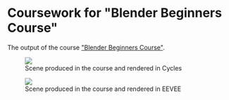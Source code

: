 # Coursework for "Blender Beginners Course"

The output of the course ["Blender Beginners Course"](https://academy.cgboost.com/courses/resources/lectures/14321523).

<figure>
<img src="img/AppleScene_CYCLES_01.png">
<figcaption>Scene produced in the course and rendered in Cycles</figcaption>
</figure>
<figure>
<img src="img/AppleScene_EEVEE_01.png">
<figcaption>Scene produced in the course and rendered in EEVEE</figcaption>
</figure>
